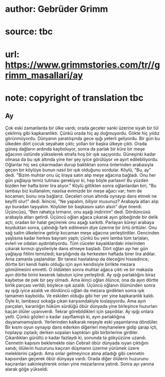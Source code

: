 # author: Gebrüder Grimm
# source: tbc
# url: https://www.grimmstories.com/tr//grimm_masallari/ay
# note: copyright of translation tbc

## Ay 

Çok eski zamanlarda bir ülke vardı; orada geceler sanki üzerine siyah
bir tül çekilmiş gibi kapkaranlıktı. Çünkü orada hiç ay doğmuyordu.
Gökte hiç yıldız görünmüyordu. Dünyanın yaratılışında gece ışığı yeterli
geliyordu.
Bir gün bu ülkeden dört çocuk seyahate çıktı; yolları bir başka ülkeye
çıktı. Orada güneş dağların ardında kayboluyor, sonra da parlak bir küre
bir meşe ağacının üstünde yükselerek etrafa hoş bir ışık saçıyordu.
Güneşinki kadar olmasa da bu ışık altında yine her şey iyice görülüyor
ve ayırt edilebiliyordu. Oğlanlar hiç ses çıkarmadan durup baktıktan
sonra önlerinden arabasıyla geçen bir köylüye bunun nasıl bir ışık
olduğunu sordular.
Köylü, "Bu, ay" dedi. "Bizim muhtar onu üç liraya satın alıp meşe
ağacına bağladı. Onu her gün yağlayıp temiz tutması gerekiyor ki, hep
böyle parlasın! Bu yüzden bizden her hafta birer lira alıyor."
Köylü gittikten sonra oğlanlardan biri, "Bu lambayı biz kullanalım;
nasılsa evimizde bir meşe ağacı var; hem de kocaman; bunu ona bağlarız.
Geceleri onun altında oynayıp dans etmek ne keyifli olur!" dedi.
İkincisi, "Ne yapalım, biliyor musunuz? Arabayla atları alıp ayı
buradan taşıyalım. Köylüler bir başkasını satın alsın" diye önerdi.
Üçüncüsü, "Ben rahatça tırmanır, onu aşağı indiririm" dedi.
Dördüncüsü arabayla atları getirdi. Üçüncü oğlan ağaca çıkarak ayın
göbeğinde bir delik açtı, oradan bir halat geçirerek onu aşağı
sarkıttı.
Parlayan küreyi arabaya koyduktan sonra, çalındığı fark edilmesin diye
üzerine bir örtü örttüler.
Onu sağ salim ülkelerine getirip kocaman meşe ağacına yerleştirdiler.
Gencinden yaşlısına kadar herkes bayram yaptı; çünkü bu yeni lamba tüm
tarlaları, evleri ve odaları aydınlatıyordu.
Tüm cüceler kayalıklardaki inlerinden çıkarak kırmızı giysileriyle dans
etmeye başladı.
Dört oğlan ayı her gün yağlayıp fitilini temizledi; karşılığında da
herkesten haftada birer lira aldılar.
Ama zamanla yaşlandılar. Bir tanesi hastalanıp da öleceğini hissedince,
dörtte biri kendi hakkı olduğu için ayın kendisiyle birlikte mezara
gömülmesini emretti. O öldükten sonra muhtar ağaca çıktı ve bir makasla
ayın dörtte birini keserek tabutun içine yerleştirdi.
Ay ışığı parlaklığını biraz kaybetse de pek bir şey olmadı. Ama ikinci
oğlan ölünce, ona da ayın dörtte birlik parçası verildi; böylece ışık
azaldı. Üçüncü oğlanın ölümünden sonra ay ışığı iyice azaldı ve dördüncü
oğlan da mezara girdikten sonra ışık tamamen kayboldu. Ve eskiden olduğu
gibi her yer yine kapkaranlık kaldı.
Öyle ki, lambasız sokağa çıkan karşısındakiyle toslaşıyordu.
Ama ayın parçaları, karanlığın hüküm sürdüğü öbür dünyada yine
birleşince huzurları kaçan ölüler uyanıverdi.
Tekrar görebildikleri için şaşırdılar.
Ay ışığı onlara yetti. Çünkü gözleri o kadar zayıflamıştı ki, ayın
parlaklığına dayanamamışlardı. Yerlerinden kalkarak neşeyle eski
yaşamlarına döndüler. Bir kısmı oyun oynayıp dans ederken diğerleri
meyhanelere gidip şarap içti, hoplayıp zıpladı; derken sopaları
kaptıkları gibi birbirlerine girdiler. Çıkardıkları gürültü o kadar
fazlaydı ki, sonunda ta gökyüzüne uzandı.
Cennetin kapısını beklemekte olan Cebrail öbür dünyada isyan çıktığını
sandı; ölülerin huzurunu kaçıran düşmanın üzerine yürümek üzere
meleklerini çağırdı. Ama onlar gelmeyince atına atladığı gibi cennetin
kapısından geçerek öbür dünyaya vardı. Orada diğer ölülerin huzurunu
kaçıranları sakinleştirerek onları yine mezarlarına yatırdı. Sonra ayı
yanına alarak göğe yükseldi.
